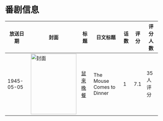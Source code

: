 # 番剧信息

|放送日期|封面|标题|日文标题|话数|评分|评分人数|
|---|---|---|---|---|---|---|
|1945-05-05|<img src="https://lain.bgm.tv/pic/cover/c/94/ed/275358_aXHY8.jpg" alt="封面" style="width:150px;height:200px;object-fit:cover;">|[鼠来晚餐](https://bangumi.tv/subject/275358)|The Mouse Comes to Dinner|1|7.1|35人评分|
